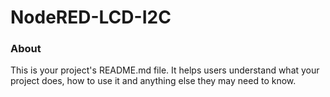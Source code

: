 NodeRED-LCD-I2C
===============

### About

This is your project's README.md file. It helps users understand what your
project does, how to use it and anything else they may need to know.